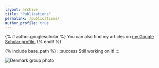 ```yaml
---
layout: archive
title: "Publications"
permalink: /publications/
author_profile: true
---
```


{% if author.googlescholar %}
  You can also find my articles on <u><a href="{{author.googlescholar}}">my Google Scholar profile</a>.</u>
{% endif %}

{% include base_path %}
:::success
Still working on it!
:::

![Denmark group photo](丹麥團體照.jpg)


<!--  
{% for post in site.publications reversed %}
  {% include archive-single.html %}
{% endfor %}
-->